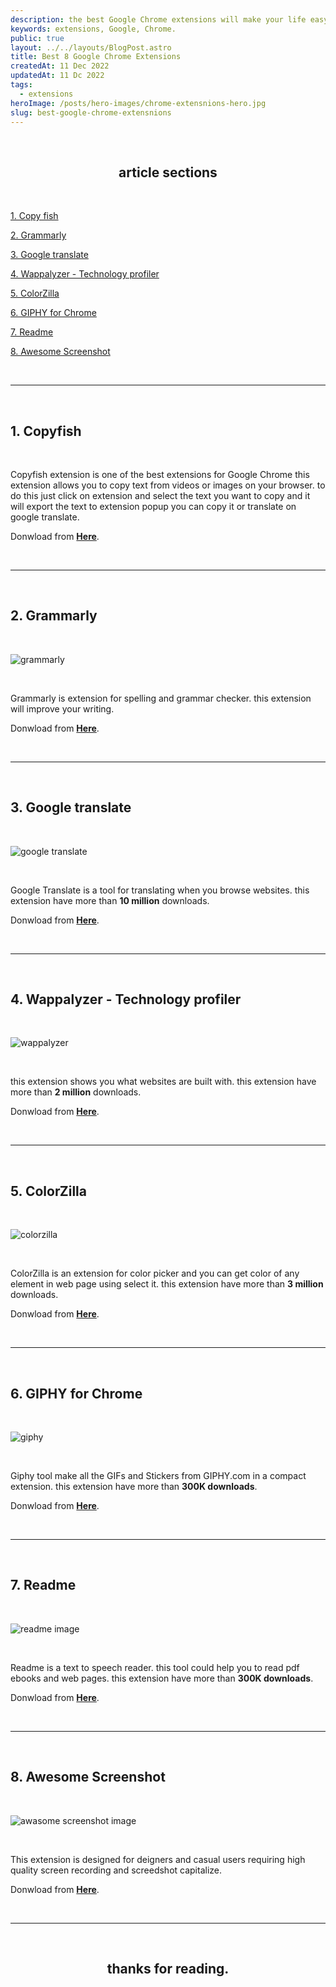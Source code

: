 ```yaml
---
description: the best Google Chrome extensions will make your life easy. here are eight chrome extensions for your browser.
keywords: extensions, Google, Chrome.
public: true
layout: ../../layouts/BlogPost.astro
title: Best 8 Google Chrome Extensions
createdAt: 11 Dec 2022
updatedAt: 11 Dc 2022
tags:
  - extensions
heroImage: /posts/hero-images/chrome-extensnions-hero.jpg
slug: best-google-chrome-extensnions
---
```


</br>

## <center>article sections </center>

</br>

[1. Copy fish](#1-copyfish)

[2. Grammarly](#2-grammarly)

[3. Google translate](#3-google-translate)

[4. Wappalyzer - Technology profiler](#4-wappalyzer---technology-profiler)

[5. ColorZilla](#5-colorzilla)

[6. GIPHY for Chrome](#6-giphy-for-chrome)

[7. Readme](#7-readme)

[8. Awesome Screenshot](#8-awesome-screenshot)

</br>

---

</br>

## 1. Copyfish

</br>

Copyfish extension is one of the best extensions for Google Chrome this extension allows you to copy text from videos or images on your browser. to do this just click on extension and select the text you want to copy and it will export the text to extension popup you can copy it or translate on google translate.

Donwload from **<a href="https://chrome.google.com/webstore/detail/copyfish-%F0%9F%90%9F-free-ocr-soft/eenjdnjldapjajjofmldgmkjaienebbj" class="underline underline-offset-2 hover:text-orange-500 decoration-orange-500" target="_blank">Here</a>**.

</br>

---

</br>

## 2. Grammarly

</br>

![grammarly](/posts/grammarly.jpg)

</br>

Grammarly is extension for spelling and grammar checker. this extension will improve your writing.

Donwload from **<a href="https://chrome.google.com/webstore/detail/grammarly-grammar-checker/kbfnbcaeplbcioakkpcpgfkobkghlhen" class="underline underline-offset-2 hover:text-orange-500 decoration-orange-500" target="_blank">Here</a>**.

</br>

---

</br>

## 3. Google translate

</br>

![google translate](/posts/google-translate.jpg)

</br>

Google Translate is a tool for translating when you browse websites. this extension have more than **10 million** downloads.

Donwload from **<a href="https://chrome.google.com/webstore/detail/google-translate/aapbdbdomjkkjkaonfhkkikfgjllcleb" class="underline underline-offset-2 hover:text-orange-500 decoration-orange-500" target="_blank">Here</a>**.

</br>

---

</br>

## 4. Wappalyzer - Technology profiler

</br>

![wappalyzer](/posts/wappalyzer.jpg)

</br>

this extension shows you what websites are built with. this extension have more than **2 million** downloads.

Donwload from **<a href="https://chrome.google.com/webstore/detail/wappalyzer-technology-pro/gppongmhjkpfnbhagpmjfkannfbllamg" class="underline underline-offset-2 hover:text-orange-500 decoration-orange-500" target="_blank">Here</a>**.

</br>

---

</br>

## 5. ColorZilla

</br>

![colorzilla](/posts/colorzilla.jpg)

</br>

ColorZilla is an extension for color picker and you can get color of any element in web page using select it. this extension have more than **3 million** downloads.

Donwload from **<a href="https://chrome.google.com/webstore/detail/colorzilla/bhlhnicpbhignbdhedgjhgdocnmhomnp" class="underline underline-offset-2 hover:text-orange-500 decoration-orange-500" target="_blank">Here</a>**.

</br>

---

</br>

## 6. GIPHY for Chrome

</br>

![giphy](/posts/GIPHY-for-Chrome.jpg)

</br>

Giphy tool make all the GIFs and Stickers from GIPHY.com in a compact extension. this extension have more than **300K downloads**.

Donwload from **<a href="https://chrome.google.com/webstore/detail/giphy-for-chrome/jlleokkdhkflpmghiioglgmnminbekdi/related" class="underline underline-offset-2 hover:text-orange-500 decoration-orange-500" target="_blank">Here</a>**.

</br>

---

</br>

## 7. Readme

</br>

![readme image](/posts/readme.jpg)

</br>

Readme is a text to speech reader. this tool could help you to read pdf ebooks and web pages.
this extension have more than **300K downloads**.

Donwload from **<a href="https://chrome.google.com/webstore/detail/readme-text-to-speech-tts/npdkkcjlmhcnnaoobfdjndibfkkhhdfn" class="underline underline-offset-2 hover:text-orange-500 decoration-orange-500" target="_blank">Here</a>**.

</br>

---

</br>

## 8. Awesome Screenshot

</br>

![awasome screenshot image](/posts/Awesome-Screenshot.jpg)

</br>

This extension is designed for deigners and casual users requiring high quality screen recording and screedshot capitalize.

Donwload from **<a href="https://chrome.google.com/webstore/detail/awesome-screenshot-and-sc/nlipoenfbbikpbjkfpfillcgkoblgpmj" class="underline underline-offset-2 hover:text-orange-500 decoration-orange-500" target="_blank">Here</a>**.

<!-- conslusion -->

</br>

---

</br>

## <center> thanks for reading. </center>

</br>
